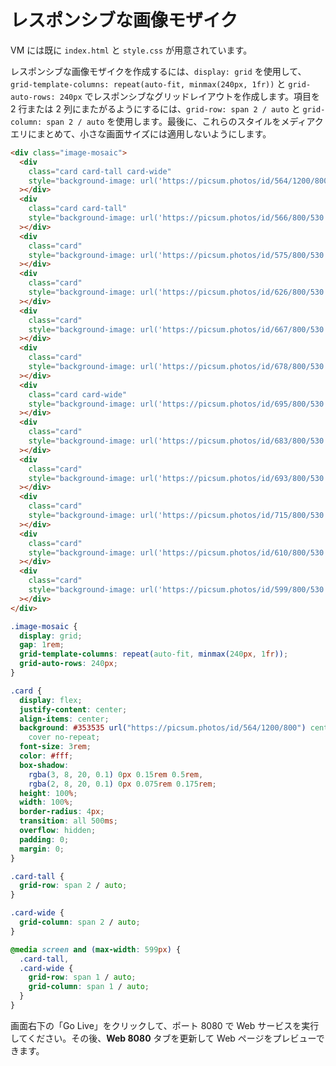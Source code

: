 # レスポンシブな画像モザイク

VM には既に `index.html` と `style.css` が用意されています。

レスポンシブな画像モザイクを作成するには、`display: grid` を使用して、`grid-template-columns: repeat(auto-fit, minmax(240px, 1fr))` と `grid-auto-rows: 240px` でレスポンシブなグリッドレイアウトを作成します。項目を 2 行または 2 列にまたがるようにするには、`grid-row: span 2 / auto` と `grid-column: span 2 / auto` を使用します。最後に、これらのスタイルをメディアクエリにまとめて、小さな画面サイズには適用しないようにします。

```html
<div class="image-mosaic">
  <div
    class="card card-tall card-wide"
    style="background-image: url('https://picsum.photos/id/564/1200/800')"
  ></div>
  <div
    class="card card-tall"
    style="background-image: url('https://picsum.photos/id/566/800/530')"
  ></div>
  <div
    class="card"
    style="background-image: url('https://picsum.photos/id/575/800/530')"
  ></div>
  <div
    class="card"
    style="background-image: url('https://picsum.photos/id/626/800/530')"
  ></div>
  <div
    class="card"
    style="background-image: url('https://picsum.photos/id/667/800/530')"
  ></div>
  <div
    class="card"
    style="background-image: url('https://picsum.photos/id/678/800/530')"
  ></div>
  <div
    class="card card-wide"
    style="background-image: url('https://picsum.photos/id/695/800/530')"
  ></div>
  <div
    class="card"
    style="background-image: url('https://picsum.photos/id/683/800/530')"
  ></div>
  <div
    class="card"
    style="background-image: url('https://picsum.photos/id/693/800/530')"
  ></div>
  <div
    class="card"
    style="background-image: url('https://picsum.photos/id/715/800/530')"
  ></div>
  <div
    class="card"
    style="background-image: url('https://picsum.photos/id/610/800/530')"
  ></div>
  <div
    class="card"
    style="background-image: url('https://picsum.photos/id/599/800/530')"
  ></div>
</div>
```

```css
.image-mosaic {
  display: grid;
  gap: 1rem;
  grid-template-columns: repeat(auto-fit, minmax(240px, 1fr));
  grid-auto-rows: 240px;
}

.card {
  display: flex;
  justify-content: center;
  align-items: center;
  background: #353535 url("https://picsum.photos/id/564/1200/800") center /
    cover no-repeat;
  font-size: 3rem;
  color: #fff;
  box-shadow:
    rgba(3, 8, 20, 0.1) 0px 0.15rem 0.5rem,
    rgba(2, 8, 20, 0.1) 0px 0.075rem 0.175rem;
  height: 100%;
  width: 100%;
  border-radius: 4px;
  transition: all 500ms;
  overflow: hidden;
  padding: 0;
  margin: 0;
}

.card-tall {
  grid-row: span 2 / auto;
}

.card-wide {
  grid-column: span 2 / auto;
}

@media screen and (max-width: 599px) {
  .card-tall,
  .card-wide {
    grid-row: span 1 / auto;
    grid-column: span 1 / auto;
  }
}
```

画面右下の「Go Live」をクリックして、ポート 8080 で Web サービスを実行してください。その後、**Web 8080** タブを更新して Web ページをプレビューできます。
